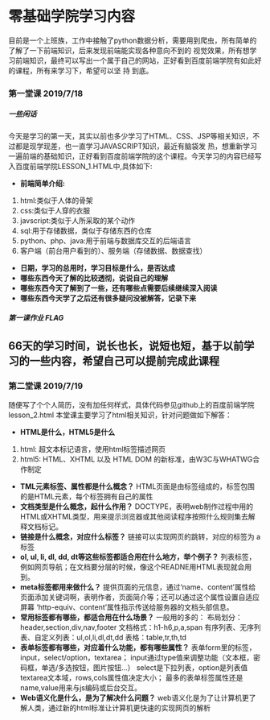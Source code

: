 # 零基础学院学习内容
目前是一个上班族，工作中接触了python数据分析，需要用到爬虫，所有简单的了解了一下前端知识，后来发现前端能实现各种意向不到的 视觉效果，所有想学习前端知识，最终可以写出一个属于自己的网站，正好看到百度前端学院有如此好的课程，所有来学习下，希望可以坚 持
到底。

### 第一堂课 2019/7/18

##### 一些闲话
今天是学习的第一天，其实以前也多少学习了HTML、CSS、JSP等相关知识，不过都是现学现差，也一直学习JAVASCRIPT知识，最近有脑袋发 热，想重新学习一遍前端的基础知识，正好看到百度前端学院的这个课程。今天学习的内容已经写入百度前端学院LESSON_1.HTML中,具体如下:
- **前端简单介绍:**
1. html:类似于人体的骨架
2. css:类似于人穿的衣服
3. javscript:类似于人所采取的某个动作
4. sql:用于存储数据，类似于存储东西的仓库
5. python、php、java:用于前端与数据库交互的后端语言
6. 客户端（前台用户看到的）、服务端（存储数据、数据查找）
- **日期，学习的总用时，学习目标是什么，是否达成**
- **哪些东西今天了解的比较透彻，说说自己的理解**
- **哪些东西今天了解到了一些，还有哪些点需要后续继续深入阅读**
- **哪些东西今天学了之后还有很多疑问没被解答，记录下来**
##### 第一课作业 FLAG
66天的学习时间，说长也长，说短也短，基于以前学习的一些内容，希望自己可以提前完成此课程
------------
### 第二堂课 2019/7/19

随便写了个个人简历，没有加任何样式，具体代码参见github上的百度前端学院lesson_2.html
本堂课主要学习了html相关知识，针对问题做如下解答：
- **HTML是什么，HTML5是什么**
1. html: 超文本标记语言，使用html标签描述网页
1. html5: HTML、XHTML 以及 HTML DOM 的新标准，由W3C与WHATWG合作制定
- **TML元素标签、属性都是什么概念？**
HTML页面是由标签组成的，标签包围的是HTML元素，每个标签拥有自己的属性
- **文档类型是什么概念，起什么作用？**
DOCTYPE，表明web制作过程中用的HTML或XHTML类型，用来提示浏览器或其他阅读程序按照什么规则集去解释文档标记。
- **链接是什么概念，对应什么标签？**
链接可以实现网页的跳转，对应的标签为 a 标签
- **ol, ul, li, dl, dd, dt等这些标签都适合用在什么地方，举个例子？**
列表标签，例如网页导航；在文档要分层的时候，像这个READNE用HTML表现就会用到。
- **meta标签都用来做什么？**
提供页面的元信息，通过‘name、content’属性给页面添加关键词啊，表明作者，页面简介等；还可以通过这个属性设置自适应屏幕
‘http-equiv、content’属性指示传送给服务器的文档头部信息。
- **常用标签都有哪些，都适合用在什么场景？**
一般用的多的： 
布局划分：header,section,div,nav,footer 
文档格式：h1-h6,p,a,span 
有序列表、无序列表、自定义列表：ul,ol,li,dl,dt,dd 
表格：table,tr,th,td 
- **表单标签都有哪些，对应着什么功能，都有哪些属性？**
表单form里的标签，input，select/option，textarea； 
input通过type值来调整功能（文本框，密码框，单选/多选按钮，图片按钮...）
select是下拉列表，option是列表值 
textarea文本域，rows,cols属性值决定大小；
最多的表单标签属性还是name,value用来与js编码或后台交互。
- **Web语义化是什么，是为了解决什么问题？**
web语义化是为了让计算机更了解人类，通过新的html标准让计算机更快速的实现网页的解析



